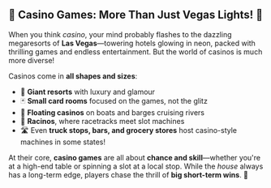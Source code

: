 ## 🎰 Casino Games: More Than Just Vegas Lights! 🎲

When you think *casino*, your mind probably flashes to the dazzling megaresorts of **Las Vegas**—towering hotels glowing in neon, packed with thrilling games and endless entertainment. But the world of casinos is much more diverse!

Casinos come in **all shapes and sizes**:

* 🏢 **Giant resorts** with luxury and glamour
* 🃏 **Small card rooms** focused on the games, not the glitz
* 🚢 **Floating casinos** on boats and barges cruising rivers
* 🏇 **Racinos**, where racetracks meet slot machines
* 🛣️ Even **truck stops, bars, and grocery stores** host casino-style machines in some states!

At their core, **casino games** are all about **chance and skill**—whether you're at a high-end table or spinning a slot at a local stop. While the *house* always has a long-term edge, players chase the thrill of **big short-term wins**. 💸



